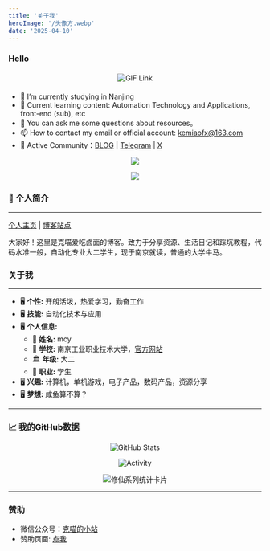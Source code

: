 ```yaml
---
title: '关于我'
heroImage: '/头像方.webp'
date: '2025-04-10'
---
```


### Hello

<div style="text-align: center; margin: 20px 0;">
  <a href="https://blog-v3.kemeow.top/">
    <img 
      src="https://media.giphy.com/media/SWoSkN6DxTszqIKEqv/giphy.gif" 
      alt="GIF Link" 
      height="275" 
      style="max-width: 100%; height: auto; display: inline-block;"
    />
  </a>
</div>

- 🔭 I’m currently studying in Nanjing
- 🌱 Current learning content: Automation Technology and Applications, front-end (sub), etc
- 💬 You can ask me some questions about resources。
- 📫 How to contact my email or official account: kemiaofx@163.com
- 🍉 Active Community：[BLOG](https://blog-v3.kemeow.top) | [Telegram](https://t.me/KemiaoJun) |  [X](https://x.com/kemiaosw/) 

<p align="center">
<img src="https://capsule-render.vercel.app/api?type=waving&color=timeGradient&height=300&&section=header&text=HI%20THERE!&fontSize=90&fontAlign=50&fontAlignY=30&desc=I%20AM%20KeMiao%20%F0%9F%91%8B&descAlign=50&descSize=30&descAlignY=60&animation=twinkling" />
</p>

<p align="center">
<img src="https://readme-typing-svg.demolab.com?font=Orbitron&size=25&pause=1000&center=true&vCenter=true&random=false&width=600&lines=Welcome+to+my+About+page!;I+am+KeMiao+obsessed+with+programming!" />
</p>

### 👋 个人简介 
---
[个人主页](https://kemiao.online) | [博客站点](https://blog-v3.kemeow.top)

大家好！这里是克喵爱吃卤面的博客。致力于分享资源、生活日记和踩坑教程，代码水准一般，自动化专业大二学生，现于南京就读，普通的大学牛马。

### 关于我

---

- 🖥 **个性:** 开朗活泼，热爱学习，勤奋工作
- 🖥 **技能:** 自动化技术与应用
- 🖥 **个人信息:**
    - 🧑 **姓名:** mcy
    - 🏫 **学校:** 南京工业职业技术大学，[官方网站](https://www.niit.edu.cn/)
    - 🏛️ **年级:** 大二
    - 👷 **职业:** 学生
- 🖥 **兴趣:** 计算机，单机游戏，电子产品，数码产品，资源分享
- 🖥 **梦想:** 咸鱼算不算？

---

### 📈 我的GitHub数据

<div align="center">
  <img src="https://github-readme-stats.vercel.app/api?username=Kemeow815" alt="GitHub Stats" />
</div>

<p align="center">
  <a>
    <img src="https://github-readme-activity-graph.vercel.app/graph?username=Kemeow815&theme=github-compact&custom_title=Activity&radius=30&height=300" alt="Activity">
  </a>
</p>

<div align="center">
  <img 
    src="https://github-immortality.vercel.app/api?username=Kemeow815" 
    alt="修仙系列统计卡片" 
    style="max-width: 100%; height: auto;" 
  />
</div>

---

### 赞助

- 微信公众号：[克喵的小站](https://wechat.kemeow.top/)
- 赞助页面: [点我](https://donate.152531.xyz/)
